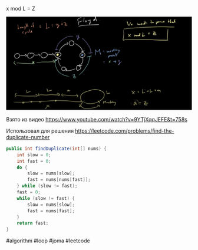 x mod L = Z

<p align="center">
  <img src="Floyd's cycle-finding algorithm.png" />
</p>

Взято из видео https://www.youtube.com/watch?v=9YTjXqqJEFE&t=758s

Использовал для решения https://leetcode.com/problems/find-the-duplicate-number
```java
public int findDuplicate(int[] nums) {
    int slow = 0;
    int fast = 0;
    do {
        slow = nums[slow];
        fast = nums[nums[fast]];
    } while (slow != fast);
    fast = 0;
    while (slow != fast) {
        slow = nums[slow];
        fast = nums[fast];
    }
    return fast;
}
```

#algorithm #loop #joma #leetcode
